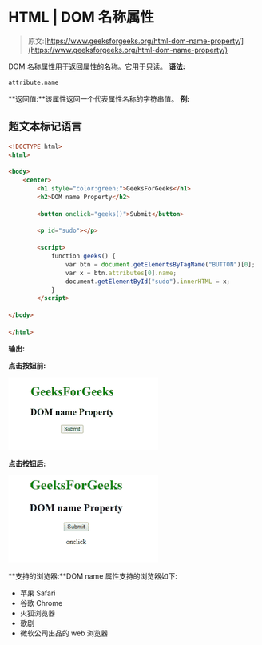 # HTML | DOM 名称属性

> 原文:[https://www.geeksforgeeks.org/html-dom-name-property/](https://www.geeksforgeeks.org/html-dom-name-property/)

DOM 名称属性用于返回属性的名称。它用于只读。
**语法:**

```html
attribute.name 
```

**返回值:**该属性返回一个代表属性名称的字符串值。
**例:**

## 超文本标记语言

```html
<!DOCTYPE html>
<html>

<body>
    <center>
        <h1 style="color:green;">GeeksForGeeks</h1>
        <h2>DOM name Property</h2>

        <button onclick="geeks()">Submit</button>

        <p id="sudo"></p>

        <script>
            function geeks() {
                var btn = document.getElementsByTagName("BUTTON")[0];
                var x = btn.attributes[0].name;
                document.getElementById("sudo").innerHTML = x;
            }
        </script>

</body>

</html>
```

**输出:**

**点击按钮前:**

![](img/10f9855b52644bd44b102bf8a2903c49.png)

**点击按钮后:**

![](img/bc6f02b6b0938bb634298ed8a375b9b8.png)

**支持的浏览器:**DOM name 属性支持的浏览器如下:

*   苹果 Safari
*   谷歌 Chrome
*   火狐浏览器
*   歌剧
*   微软公司出品的 web 浏览器
